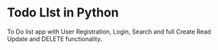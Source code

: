 # Todo LIst in Python
To Do list app with User Registration, Login, Search and full Create Read Update and DELETE functionality.
